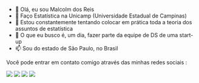 - 👋 Olá, eu sou Malcolm dos Reis
- 👀 Faço Estatística na Unicamp (Universidade Estadual de Campinas)
- 🌱 Estou constantemente tentando colocar em prática toda a teoria dos assuntos de estatística
- 💞️ O que eu busco é, um dia, fazer parte da equipe de DS de uma start-up
- 📫 Sou do estado de São Paulo, no Brasil

<p align="left">
  Você pode entrar em contato comigo através das minhas redes sociais :
</p>

<p align="left">
  <a href="mailto:malcolm.reis02@gmail.com" target="_blank" alt="Gmail">
  <img src="https://img.shields.io/badge/-Gmail-FF0000?style=flat-square&labelColor=FF0000&logo=gmail&logoColor=white&link=LINK-DO-SEU-EMAIL" /></a>

  <a href="https://www.linkedin.com/in/malcolmreis02/" target="_blank" alt="Linkedin">
  <img src="https://img.shields.io/badge/-Linkedin-0e76a8?style=flat-square&logo=Linkedin&logoColor=white&link=LINK-DO-SEU-LINKEDIN" /></a>

  <a href="https://api.whatsapp.com/send?phone=5519997795626&text=E%20a%C3%AD%2C%20Malcolm%2C%20eu%20estava%20dando%20uma%20olhada%20no%20seu%20GitHub%20e%20resolvi%20te%20chamar%20para%20conversarmos%20um%20pouco.%20Como%20voc%C3%AA%20est%C3%A1%2C%20amigo%3F" target="_blank" alt="WhatsApp">
  <img src="https://img.shields.io/badge/-WhatsApp-25d366?style=flat-square&labelColor=25d366&logo=whatsapp&logoColor=white&link=API-DO-SEU-WHATSAPP"/></a>

  <a href="https://www.instagram.com/malco.1/" target="_blank" alt="Instagram">
  <img src="https://img.shields.io/badge/-Instagram-DF0174?style=flat-square&labelColor=DF0174&logo=instagram&logoColor=white&link=LINK-DO-SEU-INSTAGRAM"/></a>
</p>  
